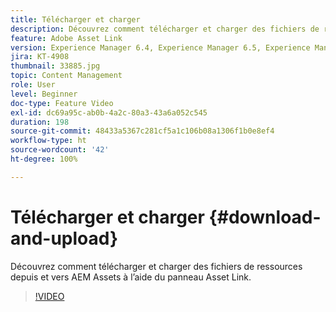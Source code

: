 ```yaml
---
title: Télécharger et charger
description: Découvrez comment télécharger et charger des fichiers de ressources depuis et vers AEM Assets à l’aide du panneau Asset Link.
feature: Adobe Asset Link
version: Experience Manager 6.4, Experience Manager 6.5, Experience Manager as a Cloud Service
jira: KT-4908
thumbnail: 33885.jpg
topic: Content Management
role: User
level: Beginner
doc-type: Feature Video
exl-id: dc69a95c-ab0b-4a2c-80a3-43a6a052c545
duration: 198
source-git-commit: 48433a5367c281cf5a1c106b08a1306f1b0e8ef4
workflow-type: ht
source-wordcount: '42'
ht-degree: 100%

---
```


# Télécharger et charger {#download-and-upload}

Découvrez comment télécharger et charger des fichiers de ressources depuis et vers AEM Assets à l’aide du panneau Asset Link.

>[!VIDEO](https://video.tv.adobe.com/v/38651?quality=12&learn=on&captions=fre_fr)
